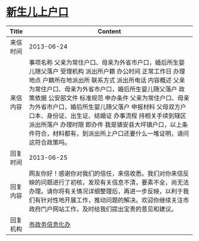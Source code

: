 # <a href="http://www.shangluo.gov.cn/zmhd/ldxxxx.jsp?urltype=leadermail.LeaderMailContentUrl&wbtreeid=1112&leadermailid=1889">新生儿上户口</a>
|Title|Content|
|:---:|---|
|来信时间|2013-06-24|
|来信内容|事项名称 父亲为常住户口、母亲为外省市户口，婚后所生婴儿随父落户 受理机构 派出所户籍 办公时间 正常工作日 办理地点 户籍所在地派出所 联系方式 派出所电话 内容概述 父亲为常住户口、母亲为外省市户口，婚后所生婴儿随父落户 政策依据 公安部文件 标准规范 申办条件 父亲为常住户口、母亲为外省市户口，婚后所生婴儿随父落户 申报材料 父母双方户口本、身份证、出生证、结婚证 办事流程 持相关手续到辖区派出所落户 办理时限 即办件 我是镇安县大坪镇户口，以上条件符合，材料都有，到派出所上户口还要什么一堆证明，请问这符合政策吗。|
|回复时间|2013-06-25|
|回复内容|网友你好！感谢你对我们的信任，来信收悉。我们对你来信反映的问题进行了初核，发现有关信息不清，要素不全，尚无法办理。请你将有关情况详细整理后，再进一步反映，以利于我们有针对性地开展工作，推动问题的解决。欢迎你继续关注市政府门户网站工作，及时给我们提出宝贵的意见和建议。|
|回复机构|<a href="../../categories/agencies/市政务信息化办.md">市政务信息化办</a>|